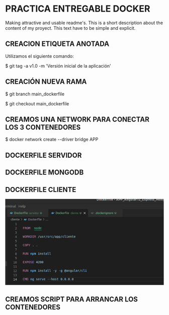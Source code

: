 # PRACTICA ENTREGABLE DOCKER
Making attractive and usable readme's. 
This is a short description about the content of my proyect. This text have to be simple and explicit.

## CREACION ETIQUETA ANOTADA

Utilizamos el siguiente comando:

$ git tag -a v1.0 -m 'Versión inicial de la aplicación'

## CREACIÓN NUEVA RAMA

$ git branch main_dockerfile

$ git checkout main_dockerfile


## CREAMOS UNA NETWORK PARA CONECTAR LOS 3 CONTENEDORES

$ docker network create --driver bridge APP

## DOCKERFILE SERVIDOR



## DOCKERFILE MONGODB



## DOCKERFILE CLIENTE
![Alt text](imagenes/dockerfile_cliente.png?raw=true "Title")




## CREAMOS SCRIPT PARA ARRANCAR LOS CONTENEDORES
